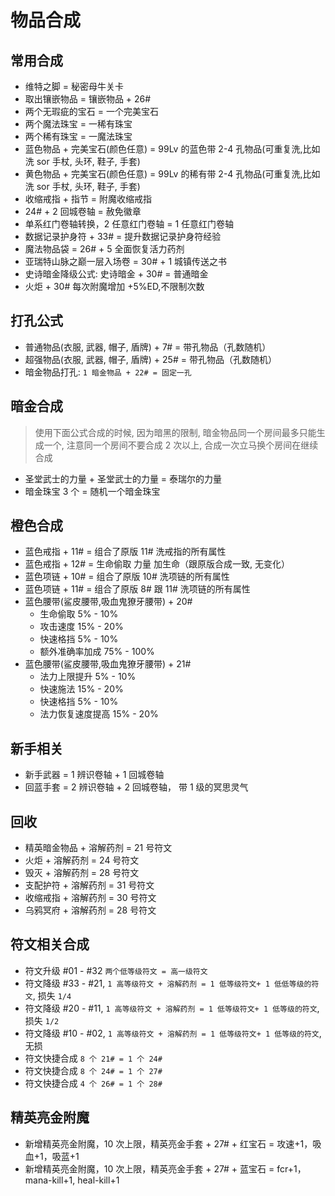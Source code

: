 # 物品合成

## 常用合成

- 维特之脚 = 秘密母牛关卡
- 取出镶嵌物品 = 镶嵌物品 + 26#
- 两个无瑕疵的宝石 = 一个完美宝石
- 两个魔法珠宝 = 一稀有珠宝
- 两个稀有珠宝 = 一魔法珠宝
- 蓝色物品 + 完美宝石(颜色任意) = 99Lv 的蓝色带 2-4 孔物品(可重复洗,比如洗 sor 手杖, 头环, 鞋子, 手套)
- 黄色物品 + 完美宝石(颜色任意) = 99Lv 的稀有带 2-4 孔物品(可重复洗,比如洗 sor 手杖, 头环, 鞋子, 手套)
- 收缩戒指 + 指节 = 附魔收缩戒指
- 24# + 2 回城卷轴 = 赦免徽章
- 单系红门卷轴转换，2 任意红门卷轴 = 1 任意红门卷轴
- 数据记录护身符 + 33# = 提升数据记录护身符经验
- 魔法物品袋 = 26# + 5 全面恢复活力药剂
- 亚瑞特山脉之巅一层入场卷 = 30# + 1 城镇传送之书
- 史诗暗金降级公式: 史诗暗金 + 30# = 普通暗金
- 火炬 + 30# 每次附魔增加 +5%ED,不限制次数

## 打孔公式

- 普通物品(衣服, 武器, 帽子, 盾牌) + 7# = 带孔物品（孔数随机）
- 超强物品(衣服, 武器, 帽子, 盾牌) + 25# = 带孔物品（孔数随机）
- 暗金物品打孔: `1 暗金物品 + 22# = 固定一孔`

## 暗金合成

> 使用下面公式合成的时候, 因为暗黑的限制, 暗金物品同一个房间最多只能生成一个, 注意同一个房间不要合成 2 次以上, 合成一次立马换个房间在继续合成

- 圣堂武士的力量 + 圣堂武士的力量 = 泰瑞尔的力量
- 暗金珠宝 3 个 = 随机一个暗金珠宝

## 橙色合成

- 蓝色戒指 + 11# = 组合了原版 11# 洗戒指的所有属性
- 蓝色戒指 + 12# = 生命偷取 力量 加生命（跟原版合成一致, 无变化）
- 蓝色项链 + 10# = 组合了原版 10# 洗项链的所有属性
- 蓝色项链 + 11# = 组合了原版 8# 跟 11# 洗项链的所有属性
- 蓝色腰带(鲨皮腰带,吸血鬼獠牙腰带) + 20#
  - 生命偷取 5% - 10%
  - 攻击速度 15% - 20%
  - 快速格挡 5% - 10%
  - 额外准确率加成 75% - 100%
- 蓝色腰带(鲨皮腰带,吸血鬼獠牙腰带) + 21#
  - 法力上限提升 5% - 10%
  - 快速施法 15% - 20%
  - 快速格挡 5% - 10%
  - 法力恢复速度提高 15% - 20%

## 新手相关

- 新手武器 = 1 辨识卷轴 + 1 回城卷轴
- 回蓝手套 = 2 辨识卷轴 + 2 回城卷轴， 带 1 级的冥思灵气

## 回收

- 精英暗金物品 + 溶解药剂 = 21 号符文
- 火炬 + 溶解药剂 = 24 号符文
- 毁灭 + 溶解药剂 = 28 号符文
- 支配护符 + 溶解药剂 = 31 号符文
- 收缩戒指 + 溶解药剂 = 30 号符文
- 乌鸦冥府 + 溶解药剂 = 28 号符文

## 符文相关合成

- 符文升级 #01 - #32 `两个低等级符文 = 高一级符文`
- 符文降级 #33 - #21, `1 高等级符文 + 溶解药剂 = 1 低等级符文+ 1 低低等级的符文`, 损失 `1/4`
- 符文降级 #20 - #11, `1 高等级符文 + 溶解药剂 = 1 低等级符文+ 1 低等级的符文`, 损失 `1/2`
- 符文降级 #10 - #02, `1 高等级符文 + 溶解药剂 = 1 低等级符文+ 1 低等级的符文`, 无损
- 符文快捷合成 `8 个 21# = 1 个 24#`
- 符文快捷合成 `8 个 24# = 1 个 27#`
- 符文快捷合成 `4 个 26# = 1 个 28#`

## 精英亮金附魔

- 新增精英亮金附魔，10 次上限，精英亮金手套 + 27# + 红宝石 = 攻速+1，吸血+1，吸蓝+1
- 新增精英亮金附魔，10 次上限，精英亮金手套 + 27# + 蓝宝石 = fcr+1， mana-kill+1, heal-kill+1
